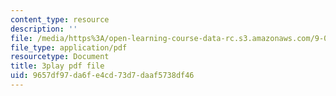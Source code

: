 ```yaml
---
content_type: resource
description: ''
file: /media/https%3A/open-learning-course-data-rc.s3.amazonaws.com/9-00sc-introduction-to-psychology-fall-2011/9657df97da6fe4cd73d7daaf5738df46_vf1U3Nt3HQk.pdf
file_type: application/pdf
resourcetype: Document
title: 3play pdf file
uid: 9657df97-da6f-e4cd-73d7-daaf5738df46
---
```

